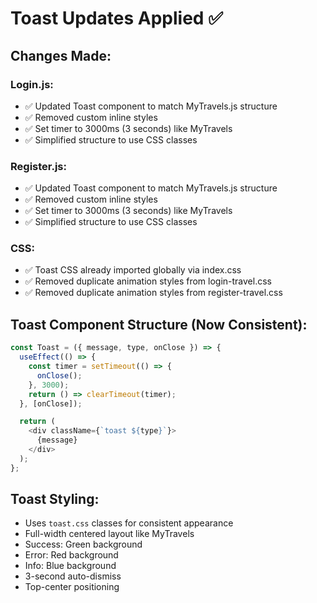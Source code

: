 # Toast Updates Applied ✅

## Changes Made:

### Login.js:
- ✅ Updated Toast component to match MyTravels.js structure
- ✅ Removed custom inline styles 
- ✅ Set timer to 3000ms (3 seconds) like MyTravels
- ✅ Simplified structure to use CSS classes

### Register.js:
- ✅ Updated Toast component to match MyTravels.js structure
- ✅ Removed custom inline styles
- ✅ Set timer to 3000ms (3 seconds) like MyTravels  
- ✅ Simplified structure to use CSS classes

### CSS:
- ✅ Toast CSS already imported globally via index.css
- ✅ Removed duplicate animation styles from login-travel.css
- ✅ Removed duplicate animation styles from register-travel.css

## Toast Component Structure (Now Consistent):
```javascript
const Toast = ({ message, type, onClose }) => {
  useEffect(() => {
    const timer = setTimeout(() => {
      onClose();
    }, 3000);
    return () => clearTimeout(timer);
  }, [onClose]);

  return (
    <div className={`toast ${type}`}>
      {message}
    </div>
  );
};
```

## Toast Styling:
- Uses `toast.css` classes for consistent appearance
- Full-width centered layout like MyTravels
- Success: Green background
- Error: Red background  
- Info: Blue background
- 3-second auto-dismiss
- Top-center positioning